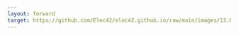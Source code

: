 ```yaml
---
layout: forward
target: https://github.com/Elec42/elec42.github.io/raw/main/images/13.08.21.goodnotes
---
```

